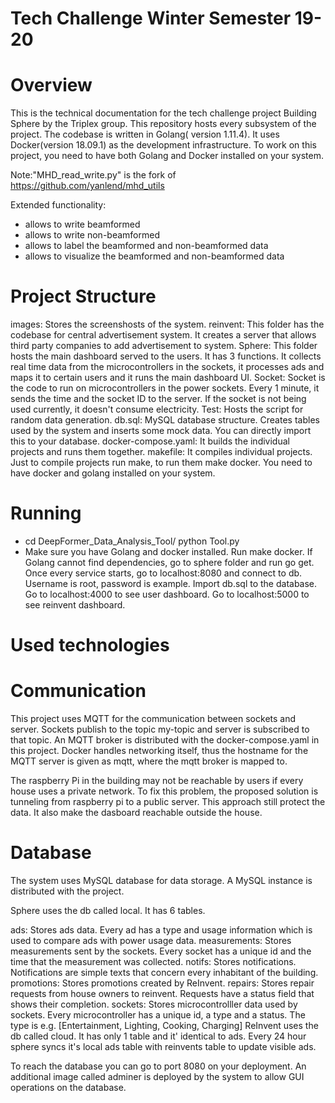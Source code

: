 # Tech Challenge Winter Semester 19-20

# Overview
This is the technical documentation for the tech challenge project Building Sphere by the Triplex group. This repository hosts every subsystem of the project. The codebase is written in Golang( version 1.11.4). It uses Docker(version 18.09.1) as the development infrastructure. To work on this project, you need to have both Golang and Docker installed on your system.

Note:"MHD_read_write.py" is the fork of https://github.com/yanlend/mhd_utils

Extended functionality:
*  allows to write beamformed
*  allows to write non-beamformed
*  allows to label the beamformed and non-beamformed data
*  allows to visualize the beamformed and non-beamformed data

# Project Structure
images: Stores the screenshosts of the system.
reinvent: This folder has the codebase for central advertisement system. It creates a server that allows third party companies to add advertisement to system.
Sphere: This folder hosts the main dashboard served to the users. It has 3 functions. It collects real time data from the microcontrollers in the sockets, it processes ads and maps it to certain users and it runs the main dashboard UI.
Socket: Socket is the code to run on microcontrollers in the power sockets. Every 1 minute, it sends the time and the socket ID to the server. If the socket is not being used currently, it doesn't consume electricity.
Test: Hosts the script for random data generation.
db.sql: MySQL database structure. Creates tables used by the system and inserts some mock data. You can directly import this to your database.
docker-compose.yaml: It builds the individual projects and runs them together.
makefile: It compiles individual projects. Just to compile projects run make, to run them make docker. You need to have docker and golang installed on your system.


# Running
*  cd DeepFormer_Data_Analysis_Tool/ python Tool.py
*  Make sure you have Golang and docker installed.
Run make docker. If Golang cannot find dependencies, go to sphere folder and run go get.
Once every service starts, go to localhost:8080 and connect to db. Username is root, password is example. Import db.sql to the database.
Go to localhost:4000 to see user dashboard.
Go to localhost:5000 to see reinvent dashboard.

# Used technologies


#  Communication

This project uses MQTT for the communication between sockets and server. Sockets publish to the topic my-topic and server is subscribed to that topic. An MQTT broker is distributed with the docker-compose.yaml in this project. Docker handles networking itself, thus the hostname for the MQTT server is given as mqtt, where the mqtt broker is mapped to.

The raspberry Pi in the building may not be reachable by users if every house uses a private network. To fix this problem, the proposed solution is tunneling from raspberry pi to a public server. This approach still protect the data. It also make the dasboard reachable outside the house.
#  Database

The system uses MySQL database for data storage. A MySQL instance is distributed with the project.

Sphere uses the db called local. It has 6 tables.

ads: Stores ads data. Every ad has a type and usage information which is used to compare ads with power usage data.
measurements: Stores measurements sent by the sockets. Every socket has a unique id and the time that the measurement was collected.
notifs: Stores notifications. Notifications are simple texts that concern every inhabitant of the building.
promotions: Stores promotions created by ReInvent.
repairs: Stores repair requests from house owners to reinvent. Requests have a status field that shows their completion.
sockets: Stores microcontrolller data used by sockets. Every microcontroller has a unique id, a type and a status. The type is e.g. [Entertainment, Lighting, Cooking, Charging]
ReInvent uses the db called cloud. It has only 1 table and it' identical to ads. Every 24 hour sphere syncs it's local ads table with reinvents table to update visible ads.

To reach the database you can go to port 8080 on your deployment. An additional image called adminer is deployed by the system to allow GUI operations on the database.







